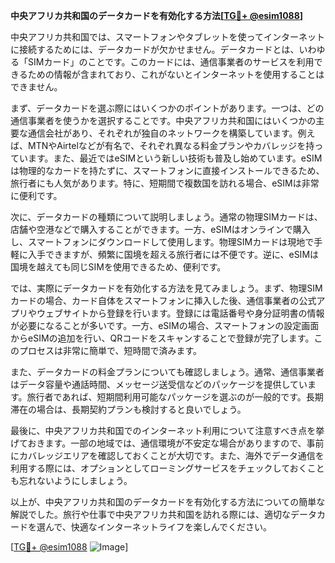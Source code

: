 **中央アフリカ共和国のデータカードを有効化する方法[[TG💪+ @esim1088](https://t.me/s/esim1088)]**

中央アフリカ共和国では、スマートフォンやタブレットを使ってインターネットに接続するためには、データカードが欠かせません。データカードとは、いわゆる「SIMカード」のことです。このカードには、通信事業者のサービスを利用できるための情報が含まれており、これがないとインターネットを使用することはできません。

まず、データカードを選ぶ際にはいくつかのポイントがあります。一つは、どの通信事業者を使うかを選択することです。中央アフリカ共和国にはいくつかの主要な通信会社があり、それぞれが独自のネットワークを構築しています。例えば、MTNやAirtelなどが有名で、それぞれ異なる料金プランやカバレッジを持っています。また、最近ではeSIMという新しい技術も普及し始めています。eSIMは物理的なカードを持たずに、スマートフォンに直接インストールできるため、旅行者にも人気があります。特に、短期間で複数国を訪れる場合、eSIMは非常に便利です。

次に、データカードの種類について説明しましょう。通常の物理SIMカードは、店舗や空港などで購入することができます。一方、eSIMはオンラインで購入し、スマートフォンにダウンロードして使用します。物理SIMカードは現地で手軽に入手できますが、頻繁に国境を超える旅行者には不便です。逆に、eSIMは国境を越えても同じSIMを使用できるため、便利です。

では、実際にデータカードを有効化する方法を見てみましょう。まず、物理SIMカードの場合、カード自体をスマートフォンに挿入した後、通信事業者の公式アプリやウェブサイトから登録を行います。登録には電話番号や身分証明書の情報が必要になることが多いです。一方、eSIMの場合、スマートフォンの設定画面からeSIMの追加を行い、QRコードをスキャンすることで登録が完了します。このプロセスは非常に簡単で、短時間で済みます。

また、データカードの料金プランについても確認しましょう。通常、通信事業者はデータ容量や通話時間、メッセージ送受信などのパッケージを提供しています。旅行者であれば、短期間利用可能なパッケージを選ぶのが一般的です。長期滞在の場合は、長期契約プランも検討すると良いでしょう。

最後に、中央アフリカ共和国でのインターネット利用について注意すべき点を挙げておきます。一部の地域では、通信環境が不安定な場合がありますので、事前にカバレッジエリアを確認しておくことが大切です。また、海外でデータ通信を利用する際には、オプションとしてローミングサービスをチェックしておくことも忘れないようにしましょう。

以上が、中央アフリカ共和国のデータカードを有効化する方法についての簡単な解説でした。旅行や仕事で中央アフリカ共和国を訪れる際には、適切なデータカードを選んで、快適なインターネットライフを楽しんでください。

[[TG💪+ @esim1088](https://t.me/s/esim1088) ![Image](https://i.postimg.cc/Y0z9fWf4/image.png)]